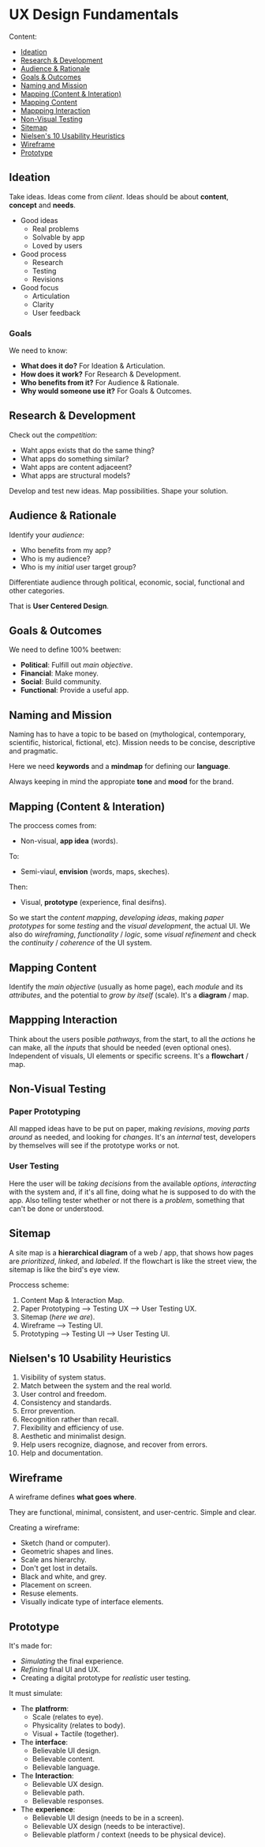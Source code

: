 # UX Design Fundamentals

Content:

- [Ideation](ux_design_fundamentals.md#Ideation)
- [Research & Development](ux_design_fundamentals.md#Research-&-Development)
- [Audience & Rationale](ux_design_fundamentals.md#Audience-&-Rationale)
- [Goals & Outcomes](ux_design_fundamentals.md#Goals-&-Outcomes)
- [Naming and Mission](ux_design_fundamentals.md#Naming-and-Mission)
- [Mapping (Content & Interation)](ux_design_fundamentals.md#Mapping-(Content-&-Interation))
- [Mapping Content](ux_design_fundamentals.md#Mapping-Content)
- [Mappping Interaction](ux_design_fundamentals.md#Mappping-Interaction)
- [Non-Visual Testing](ux_design_fundamentals.md#Non-Visual-Testing)
- [Sitemap](ux_design_fundamentals.md#Sitemap)
- [Nielsen's 10 Usability Heuristics](ux_design_fundamentals.md#Nielsen's-10-Usability-Heuristics)
- [Wireframe](ux_design_fundamentals.md#Wireframe)
- [Prototype](ux_design_fundamentals.md#Prototype)

## Ideation

Take ideas. Ideas come from _client_. Ideas should be about **content**, **concept** and **needs**.

- Good ideas
  - Real problems
  - Solvable by app
  - Loved by users
- Good process
  - Research
  - Testing
  - Revisions
- Good focus
  - Articulation
  - Clarity
  - User feedback

### Goals

We need to know:

- **What does it do?** For Ideation & Articulation.
- **How does it work?** For Research & Development.
- **Who benefits from it?** For Audience & Rationale.
- **Why would someone use it?** For Goals & Outcomes.

## Research & Development

Check out the _competition_:

- Waht apps exists that do the same thing?
- What apps do something similar?
- Waht apps are content adjaceent?
- What apps are structural models?

Develop and test new ideas. Map possibilities. Shape your solution.

## Audience & Rationale

Identify your _audience_:

- Who benefits from my app?
- Who is my audience?
- Who is my _initial_ user target group?

Differentiate audience through political, economic, social, functional and other categories.

That is **User Centered Design**.

## Goals & Outcomes

We need to define 100% beetwen:

- **Political**: Fulfill out _main objective_.
- **Financial**: Make money.
- **Social**: Build community.
- **Functional**: Provide a useful app.

## Naming and Mission

Naming has to have a topic to be based on (mythological, contemporary, scientific, historical, fictional, etc). Mission needs to be concise, descriptive and pragmatic.

Here we need **keywords** and a **mindmap** for defining our **language**.

Always keeping in mind the appropiate **tone** and **mood** for the brand.

## Mapping (Content & Interation)

The proccess comes from:

- Non-visual, **app idea** (words).

To:

- Semi-viaul, **envision** (words, maps, skeches).

Then:

- Visual, **prototype** (experience, final desifns).

So we start the _content mapping_, _developing ideas_, making _paper prototypes_ for some _testing_ and the _visual development_, the actual UI. We also do _wireframing_, _functionality_ / _logic_, some _visual refinement_ and check the _continuity_ / _coherence_ of the UI system.

## Mapping Content

Identify the _main objective_ (usually as home page), each _module_ and its _attributes_, and the potential to _grow by itself_ (scale). It's a **diagram** / map.

## Mappping Interaction

Think about the users posible _pathways_, from the start, to all the _actions_ he can make, all the _inputs_ that should be needed (even optional ones). Independent of visuals, UI elements or specific screens. It's a **flowchart** / map.

## Non-Visual Testing

### Paper Prototyping

All mapped ideas have to be put on paper, making _revisions_, _moving parts around_ as needed, and looking for _changes_. It's an _internal_ test, developers by themselves will see if the prototype works or not.

### User Testing

Here the user will be _taking decisions_ from the available _options_, _interacting_ with the system and, if it's all fine, doing what he is supposed to do with the app. Also telling tester whether or not there is a _problem_, something that can't be done or understood.

## Sitemap

A site map is a **hierarchical diagram** of a web / app, that shows how pages are _prioritized_, _linked_, and _labeled_. If the flowchart is like the street view, the sitemap is like the bird's eye view.

Proccess scheme:

1. Content Map & Interaction Map.
2. Paper Prototyping ⟶ Testing UX ⟶ User Testing UX.
3. Sitemap (_here we are_).
4. Wireframe ⟶ Testing UI.
5. Prototyping ⟶ Testing UI ⟶ User Testing UI.

## Nielsen's 10 Usability Heuristics

1. Visibility of system status.
2. Match between the system and the real world.
3. User control and freedom.
4. Consistency and standards.
5. Error prevention.
6. Recognition rather than recall.
7. Flexibility and efficiency of use.
8. Aesthetic and minimalist design.
9. Help users recognize, diagnose, and recover from errors.
10. Help and documentation.

## Wireframe

A wireframe defines **what goes where**.

They are functional, minimal, consistent, and user-centric. Simple and clear.

Creating a wireframe:

- Sketch (hand or computer).
- Geometric shapes and lines.
- Scale ans hierarchy.
- Don't get lost in details.
- Black and white, and grey.
- Placement on screen.
- Resuse elements.
- Visually indicate type of interface elements.

## Prototype

It's made for:

- _Simulating_ the final experience.
- _Refining_ final UI and UX.
- Creating a digital prototype for _realistic_ user testing.

It must simulate:

- The **platfrorm**:
  - Scale (relates to eye).
  - Physicality (relates to body).
  - Visual + Tactile (together).
- The **interface**:
  - Believable UI design.
  - Believable content.
  - Believable language.
- The **Interaction**:
  - Believable UX design.
  - Believable path.
  - Believable responses.
- The **experience**:
  - Believable UI design (needs to be in a screen).
  - Believable UX design (needs to be interactive).
  - Believable platform / context (needs to be physical device).
